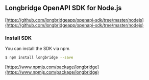 ## Longbridge OpenAPI SDK for Node.js

[https://github.com/longbridgeapp/openapi-sdk/tree/master/nodejs](https://github.com/longbridgeapp/openapi-sdk/tree/master/nodejs)

### Install SDK

You can install the SDK via npm.

```bash
$ npm install longbridge --save
```

[https://www.npmjs.com/package/longbridge](https://www.npmjs.com/package/longbridge)
